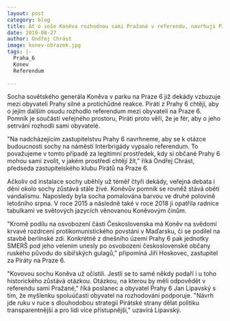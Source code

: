 ```yaml
---
layout: post
category: blog
title: Ať o soše Koněva rozhodnou sami Pražané v referendu, navrhují Piráti z Prahy 6
date: 2019-08-27
author: Ondřej Chrást
image: konev-obrazek.jpg
tags: |-
  Praha_6	
  Konev
  Referendum
  
---
```

Socha sovětského generála Koněva v parku na Praze 6 již dekády vzbuzuje mezi obyvateli Prahy silné a protichůdné reakce. Piráti z Prahy 6 chtějí, aby o jejím dalším osudu rozhodlo referendum mezi obyvateli na Praze 6. Pomník je součástí veřejného prostoru, Piráti proto věří, že je fér, aby o jeho setrvání rozhodli sami obyvatelé.

"Na nadcházejícím zastupitelstvu Prahy 6 navrhneme, aby se k otázce budoucnosti sochy na náměstí Interbrigády vypsalo referendum. To považujeme v tomto případě za legitimní prostředek, kdy si občané Prahy 6 mohou sami zvolit, v jakém prostředí chtějí žít," říká Ondřej Chrást, předseda zastupitelského klubu Pirátů na Praze 6.

Ačkoliv od instalace sochy uběhly už téměř čtyři dekády, veřejná debata i dění okolo sochy zůstává stále živé. Koněvův pomník se rovněž stává obětí vandalismu. Naposledy byla socha pomalována barvou ve druhé polovině letošního srpna. V roce 2015 a následně také v roce 2018 ji opatřila radnice tabulkami ve světových jazycích věnovanou Koněvovým činům.

"Kromě podílu na osvobození části Československa má Koněv na svědomí krvavé rozdrcení protikomunistického povstání v Maďarsku, či se podílel na stavbě berlínské zdi. Konkrétně z dnešního území Prahy 6 pak jednotky SMERŠ pod jeho velením unesly po osvobození československé občany ruského původu do sibiřských gulagů," připomíná Jiří Hoskovec, zastupitel za Piráty na Praze 6.

"Kovovou sochu Koněva už očistili. Jestli se to samé někdy podaří i u toho historického zůstává otázkou. Otázkou, na kterou by měli odpovědět v referendu sami Pražané," říká poslanec a obyvatel Prahy 6 Jan Lipavský s tím, že myšlenku spoluúčasti obyvatel na rozhodování podporuje. "Návrh jde ruku v ruce s dlouhodobou strategií Pirátské strany dělat politiku transparentnější a pro lidi více přístupnější," uzavírá Lipavský.
